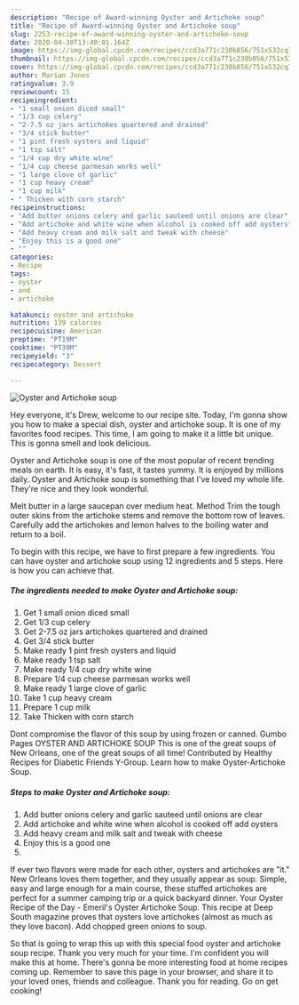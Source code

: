 ```yaml
---
description: "Recipe of Award-winning Oyster and Artichoke soup"
title: "Recipe of Award-winning Oyster and Artichoke soup"
slug: 2253-recipe-of-award-winning-oyster-and-artichoke-soup
date: 2020-04-30T13:40:01.164Z
image: https://img-global.cpcdn.com/recipes/ccd3a771c230b856/751x532cq70/oyster-and-artichoke-soup-recipe-main-photo.jpg
thumbnail: https://img-global.cpcdn.com/recipes/ccd3a771c230b856/751x532cq70/oyster-and-artichoke-soup-recipe-main-photo.jpg
cover: https://img-global.cpcdn.com/recipes/ccd3a771c230b856/751x532cq70/oyster-and-artichoke-soup-recipe-main-photo.jpg
author: Marian Jones
ratingvalue: 3.9
reviewcount: 15
recipeingredient:
- "1 small onion diced small"
- "1/3 cup celery"
- "2-7.5 oz jars artichokes quartered and drained"
- "3/4 stick butter"
- "1 pint fresh oysters and liquid"
- "1 tsp salt"
- "1/4 cup dry white wine"
- "1/4 cup cheese parmesan works well"
- "1 large clove of garlic"
- "1 cup heavy cream"
- "1 cup milk"
- " Thicken with corn starch"
recipeinstructions:
- "Add butter onions celery and garlic sauteed until onions are clear"
- "Add artichoke and white wine when alcohol is cooked off add oysters"
- "Add heavy cream and milk salt and tweak with cheese"
- "Enjoy this is a good one"
- ""
categories:
- Recipe
tags:
- oyster
- and
- artichoke

katakunci: oyster and artichoke 
nutrition: 139 calories
recipecuisine: American
preptime: "PT19M"
cooktime: "PT39M"
recipeyield: "3"
recipecategory: Dessert

---
```



![Oyster and Artichoke soup](https://img-global.cpcdn.com/recipes/ccd3a771c230b856/751x532cq70/oyster-and-artichoke-soup-recipe-main-photo.jpg)

Hey everyone, it's Drew, welcome to our recipe site. Today, I'm gonna show you how to make a special dish, oyster and artichoke soup. It is one of my favorites food recipes. This time, I am going to make it a little bit unique. This is gonna smell and look delicious.

Oyster and Artichoke soup is one of the most popular of recent trending meals on earth. It is easy, it's fast, it tastes yummy. It is enjoyed by millions daily. Oyster and Artichoke soup is something that I've loved my whole life. They're nice and they look wonderful.

Melt butter in a large saucepan over medium heat. Method Trim the tough outer skins from the artichoke stems and remove the bottom row of leaves. Carefully add the artichokes and lemon halves to the boiling water and return to a boil.


To begin with this recipe, we have to first prepare a few ingredients. You can have oyster and artichoke soup using 12 ingredients and 5 steps. Here is how you can achieve that.

<!--inarticleads1-->

##### The ingredients needed to make Oyster and Artichoke soup:

1. Get 1 small onion diced small
1. Get 1/3 cup celery
1. Get 2-7.5 oz jars artichokes quartered and drained
1. Get 3/4 stick butter
1. Make ready 1 pint fresh oysters and liquid
1. Make ready 1 tsp salt
1. Make ready 1/4 cup dry white wine
1. Prepare 1/4 cup cheese parmesan works well
1. Make ready 1 large clove of garlic
1. Take 1 cup heavy cream
1. Prepare 1 cup milk
1. Take  Thicken with corn starch


Dont compromise the flavor of this soup by using frozen or canned. Gumbo Pages OYSTER AND ARTICHOKE SOUP This is one of the great soups of New Orleans, one of the great soups of all time! Contributed by Healthy Recipes for Diabetic Friends Y-Group. Learn how to make Oyster-Artichoke Soup. 

<!--inarticleads2-->

##### Steps to make Oyster and Artichoke soup:

1. Add butter onions celery and garlic sauteed until onions are clear
1. Add artichoke and white wine when alcohol is cooked off add oysters
1. Add heavy cream and milk salt and tweak with cheese
1. Enjoy this is a good one
1. 


If ever two flavors were made for each other, oysters and artichokes are &#34;it.&#34; New Orleans loves them together, and they usually appear as soup. Simple, easy and large enough for a main course, these stuffed artichokes are perfect for a summer camping trip or a quick backyard dinner. Your Oyster Recipe of the Day - Emeril&#39;s Oyster Artichoke Soup. This recipe at Deep South magazine proves that oysters love artichokes (almost as much as they love bacon). Add chopped green onions to soup. 

So that is going to wrap this up with this special food oyster and artichoke soup recipe. Thank you very much for your time. I'm confident you will make this at home. There's gonna be more interesting food at home recipes coming up. Remember to save this page in your browser, and share it to your loved ones, friends and colleague. Thank you for reading. Go on get cooking!
